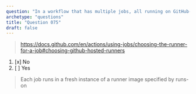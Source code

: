 ```yaml
---
question: "In a workflow that has multiple jobs, all running on GitHub-hosted runners, is it true that all jobs are guaranteed to run on the same runner machine?"
archetype: "questions"
title: "Question 075"
draft: false
---
```


> https://docs.github.com/en/actions/using-jobs/choosing-the-runner-for-a-job#choosing-github-hosted-runners
1. [x] No
1. [ ] Yes
> Each job runs in a fresh instance of a runner image specified by runs-on
